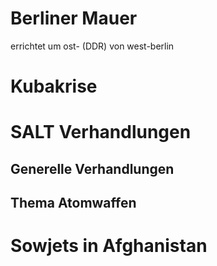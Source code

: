 # Berliner Mauer 
errichtet um ost- (DDR) von west-berlin

# Kubakrise 
# SALT Verhandlungen
## Generelle Verhandlungen
## Thema Atomwaffen
# Sowjets in Afghanistan